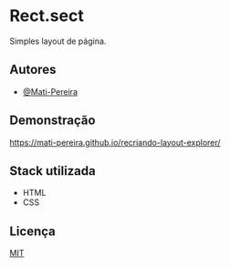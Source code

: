 
# Rect.sect

Simples layout de página.

## Autores

- [@Mati-Pereira](https://www.github.com/Mati-Pereira)


## Demonstração

https://mati-pereira.github.io/recriando-layout-explorer/

## Stack utilizada

- HTML
- CSS


## Licença

[MIT](https://choosealicense.com/licenses/mit/)

